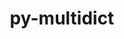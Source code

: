 ---
title: "py-multidict"
layout: cache
categories: [package, develop-2025-04-20]
meta: {"compilers": ["apple-clang@16.0.0", "gcc@11.4.0", "gcc@13.2.0", "intel-oneapi-compilers@2025.1.0"], "num_specs": 9, "num_specs_by_stack": {"e4s": 2, "e4s-oneapi": 1, "ml-darwin-aarch64-mps": 2, "ml-linux-aarch64-cpu": 2, "ml-linux-aarch64-cuda": 2, "ml-linux-x86_64-cpu": 2, "ml-linux-x86_64-cuda": 2, "root": 9}, "oss": ["sequoia", "ubuntu22.04", "ubuntu24.04"], "platforms": ["darwin", "linux"], "stacks": ["e4s", "e4s-oneapi", "ml-darwin-aarch64-mps", "ml-linux-aarch64-cpu", "ml-linux-aarch64-cuda", "ml-linux-x86_64-cpu", "ml-linux-x86_64-cuda", "root"], "targets": ["aarch64", "x86_64_v3"], "versions": ["6.1.0"]}
spec_details: [{"compiler": "gcc@13.2.0", "hash": "3ah2ea64dt2uaa2uca6se5rdbn77mega", "os": "ubuntu24.04", "platform": "linux", "size": "-", "stacks": ["ml-linux-x86_64-cpu", "ml-linux-x86_64-cuda", "root"], "target": "x86_64_v3", "variants": ["build_system=python_pip"], "versions": ["6.1.0"]}, {"compiler": "gcc@13.2.0", "hash": "67jgqr734bst5lge2qoti7xl5nsnpdef", "os": "ubuntu24.04", "platform": "linux", "size": "-", "stacks": ["ml-linux-x86_64-cpu", "ml-linux-x86_64-cuda", "root"], "target": "x86_64_v3", "variants": ["build_system=python_pip"], "versions": ["6.1.0"]}, {"compiler": "gcc@11.4.0", "hash": "7ymr7t2xpn2ze3ndzbuoli43daroyq5c", "os": "ubuntu22.04", "platform": "linux", "size": "-", "stacks": ["e4s", "root"], "target": "x86_64_v3", "variants": ["build_system=python_pip"], "versions": ["6.1.0"]}, {"compiler": "gcc@11.4.0", "hash": "a45s55v5gpjj2cpt4vofickivw2bxrl5", "os": "ubuntu22.04", "platform": "linux", "size": "-", "stacks": ["e4s", "root"], "target": "x86_64_v3", "variants": ["build_system=python_pip"], "versions": ["6.1.0"]}, {"compiler": "apple-clang@16.0.0", "hash": "byn5pohk5f2epd2ntp5pme6pdzueppeo", "os": "sequoia", "platform": "darwin", "size": "-", "stacks": ["ml-darwin-aarch64-mps", "root"], "target": "aarch64", "variants": ["build_system=python_pip"], "versions": ["6.1.0"]}, {"compiler": "intel-oneapi-compilers@2025.1.0", "hash": "e7kxq66fbdvowh7pgpsvtotphpsr2euz", "os": "ubuntu22.04", "platform": "linux", "size": "-", "stacks": ["e4s-oneapi", "root"], "target": "x86_64_v3", "variants": ["build_system=python_pip"], "versions": ["6.1.0"]}, {"compiler": "gcc@13.2.0", "hash": "jbhtwel7ygm22qia7k3ui3cc367k4dbj", "os": "ubuntu24.04", "platform": "linux", "size": "-", "stacks": ["ml-linux-aarch64-cpu", "ml-linux-aarch64-cuda", "root"], "target": "aarch64", "variants": ["build_system=python_pip"], "versions": ["6.1.0"]}, {"compiler": "apple-clang@16.0.0", "hash": "jn4dxjufjhfeaqme6ntznsyv3vkqxeo6", "os": "sequoia", "platform": "darwin", "size": "-", "stacks": ["ml-darwin-aarch64-mps", "root"], "target": "aarch64", "variants": ["build_system=python_pip"], "versions": ["6.1.0"]}, {"compiler": "gcc@13.2.0", "hash": "mvg23ssarbb2ygbzybkv6exrjljlrqif", "os": "ubuntu24.04", "platform": "linux", "size": "-", "stacks": ["ml-linux-aarch64-cpu", "ml-linux-aarch64-cuda", "root"], "target": "aarch64", "variants": ["build_system=python_pip"], "versions": ["6.1.0"]}]
---